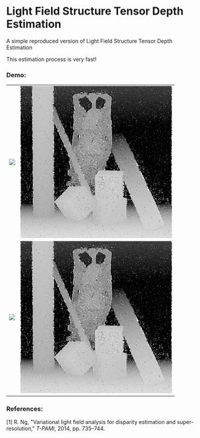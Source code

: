 # Light Field Structure Tensor Depth Estimation
A simple reproduced version of Light Field Structure Tensor Depth Estimation

This estimation process is very fast!

### Demo:
<table>
    <tr>
    <td ><center><img src="https://github.com/GilbertRC/Light-Field-Structure-Tensor-Depth-Estimation/tree/main/buddha/buddha.png" width="400"></center></td>
    <td ><center><img src="https://github.com/GilbertRC/Light-Field-Structure-Tensor-Depth-Estimation/blob/main/buddha_depth.png" width="400"></center></td>
    </tr>
    <tr>
    <td ><center><img src="https://github.com/GilbertRC/Light-Field-Structure-Tensor-Depth-Estimation/tree/main/buddha/buddha.png" width="400"></center></td>
    <td ><center><img src="https://github.com/GilbertRC/Light-Field-Structure-Tensor-Depth-Estimation/blob/main/buddha_depth.png" width="400"></center></td>
    </tr>
</table>

### References:
[1] R. Ng, "Variational light field analysis for disparity estimation and super-resolution," *T-PAMI*, 2014, pp. 735–744.
